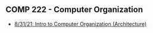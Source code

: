 ## COMP 222 - Computer Organization
- [8/31/21: Intro to Computer Organization (Architecture)](notes/8-31.html)
